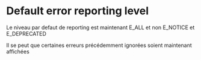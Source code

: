 # Default error reporting level

Le niveau par defaut de reporting est maintenant E_ALL et non E_NOTICE et E_DEPRECATED

Il se peut que certaines erreurs précédemment ignorées soient maintenant affichées 
